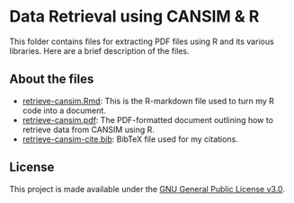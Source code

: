 # Data Retrieval using CANSIM & R
This folder contains files for extracting PDF files using R and its various libraries. Here are a brief description of the files.

## About the files
- [retrieve-cansim.Rmd](retrieve-cansim.Rmd): This is the R-markdown file used to turn my R code into a document.
- [retrieve-cansim.pdf](retrieve-cansim.pdf): The PDF-formatted document outlining how to retrieve data from CANSIM using R.
- [retrieve-cansim-cite.bib](retrieve-cansim-cite.bib): BibTeX file used for my citations.

## License
This project is made available under the [GNU General Public License v3.0](https://www.gnu.org/licenses/gpl-3.0.en.html).
